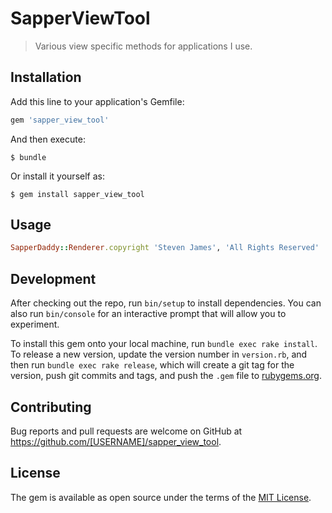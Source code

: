 # SapperViewTool

> Various view specific methods for applications I use.

## Installation

Add this line to your application's Gemfile:

```ruby
gem 'sapper_view_tool'
```

And then execute:

    $ bundle

Or install it yourself as:

    $ gem install sapper_view_tool

## Usage

```ruby
SapperDaddy::Renderer.copyright 'Steven James', 'All Rights Reserved'
```

## Development

After checking out the repo, run `bin/setup` to install dependencies. You can also run `bin/console` for an interactive prompt that will allow you to experiment.

To install this gem onto your local machine, run `bundle exec rake install`. To release a new version, update the version number in `version.rb`, and then run `bundle exec rake release`, which will create a git tag for the version, push git commits and tags, and push the `.gem` file to [rubygems.org](https://rubygems.org).

## Contributing

Bug reports and pull requests are welcome on GitHub at https://github.com/[USERNAME]/sapper_view_tool.

## License

The gem is available as open source under the terms of the [MIT License](http://opensource.org/licenses/MIT).

